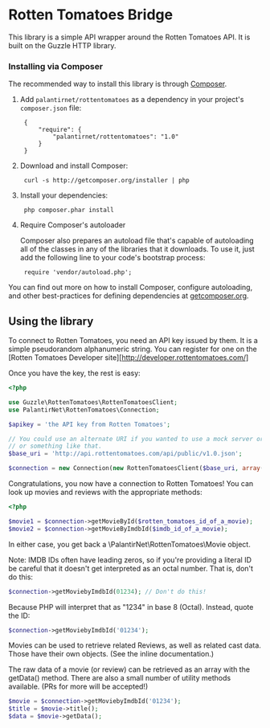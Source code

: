 Rotten Tomatoes Bridge
======================

This library is a simple API wrapper around the Rotten Tomatoes API.  It is
built on the Guzzle HTTP library.

### Installing via Composer

The recommended way to install this library is through [Composer](http://getcomposer.org).

1. Add ``palantirnet/rottentomatoes`` as a dependency in your project's ``composer.json`` file:

        {
            "require": {
                "palantirnet/rottentomatoes": "1.0"
            }
        }

2. Download and install Composer:

        curl -s http://getcomposer.org/installer | php

3. Install your dependencies:

        php composer.phar install

4. Require Composer's autoloader

    Composer also prepares an autoload file that's capable of autoloading all of the classes in any of the libraries that it downloads. To use it, just add the following line to your code's bootstrap process:

        require 'vendor/autoload.php';

You can find out more on how to install Composer, configure autoloading, and other best-practices for defining dependencies at [getcomposer.org](http://getcomposer.org).


## Using the library

To connect to Rotten Tomatoes, you need an API key issued by them.  It is a simple
pseudorandom alphanumeric string. You can register for one on the [Rotten Tomatoes Developer site][http://developer.rottentomatoes.com/]

Once you have the key, the rest is easy:

```php
<?php

use Guzzle\RottenTomatoes\RottenTomatoesClient;
use PalantirNet\RottenTomatoes\Connection;

$apikey = 'the API key from Rotten Tomatoes';

// You could use an alternate URI if you wanted to use a mock server or proxy
// or something like that.
$base_uri = 'http://api.rottentomatoes.com/api/public/v1.0.json';

$connection = new Connection(new RottenTomatoesClient($base_uri, array('apikey' => $apikey)));
```

Congratulations, you now have a connection to Rotten Tomatoes!  You can look up
movies and reviews with the appropriate methods:

```php
<?php

$movie1 = $connection->getMovieById($rotten_tomatoes_id_of_a_movie);
$movie2 = $connection->getMovieByImdbId($imdb_id_of_a_movie);
```

In either case, you get back a \PalantirNet\RottenTomatoes\Movie object.

Note:
IMDB IDs often have leading zeros, so if you're providing a literal ID be careful
that it doesn't get interpreted as an octal number.  That is, don't do this:

```php
$connection->getMoviebyImdbId(01234); // Don't do this!
```

Because PHP will interpret that as "1234" in base 8 (Octal).  Instead, quote
the ID:

```php
$connection->getMoviebyImdbId('01234');
```

Movies can be used to retrieve related Reviews, as well as related cast data.
Those have their own objects.  (See the inline documentation.)

The raw data of a movie (or review) can be retrieved as an array with the getData() method.
There are also a small number of utility methods available.  (PRs for more will
be accepted!)

```php
$movie = $connection->getMoviebyImdbId('01234');
$title = $movie->title();
$data = $movie->getData();
```


